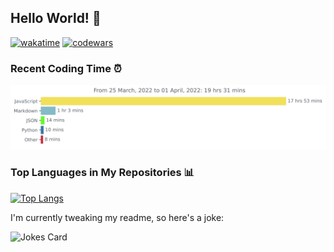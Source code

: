 ## Hello World! 👋

[![wakatime](https://wakatime.com/badge/user/46e55d7a-b4bd-482c-a991-7987b2a5e706.svg)](https://wakatime.com/@46e55d7a-b4bd-482c-a991-7987b2a5e706)
[![codewars](https://www.codewars.com/users/mhmmd-ysf/badges/micro)](https://www.codewars.com/users/mhmmd-ysf)

<!-- <img src="https://github.com/mhmmd-ysf/mhmmd-ysf/blob/master/images/contribution.png"/> -->

### Recent Coding Time ⏰
<img src="https://github.com/mhmmd-ysf/mhmmd-ysf/blob/master/images/stat.svg" alt="mhmmd-ysf WakaTime Activity"/>

### Top Languages in My Repositories 📊
[![Top Langs](https://github-readme-stats.vercel.app/api/top-langs/?username=mhmmd-ysf&layout=compact)](https://github.com/anuraghazra/github-readme-stats)

I'm currently tweaking my readme, so here's a joke:

![Jokes Card](https://readme-jokes.vercel.app/api)
